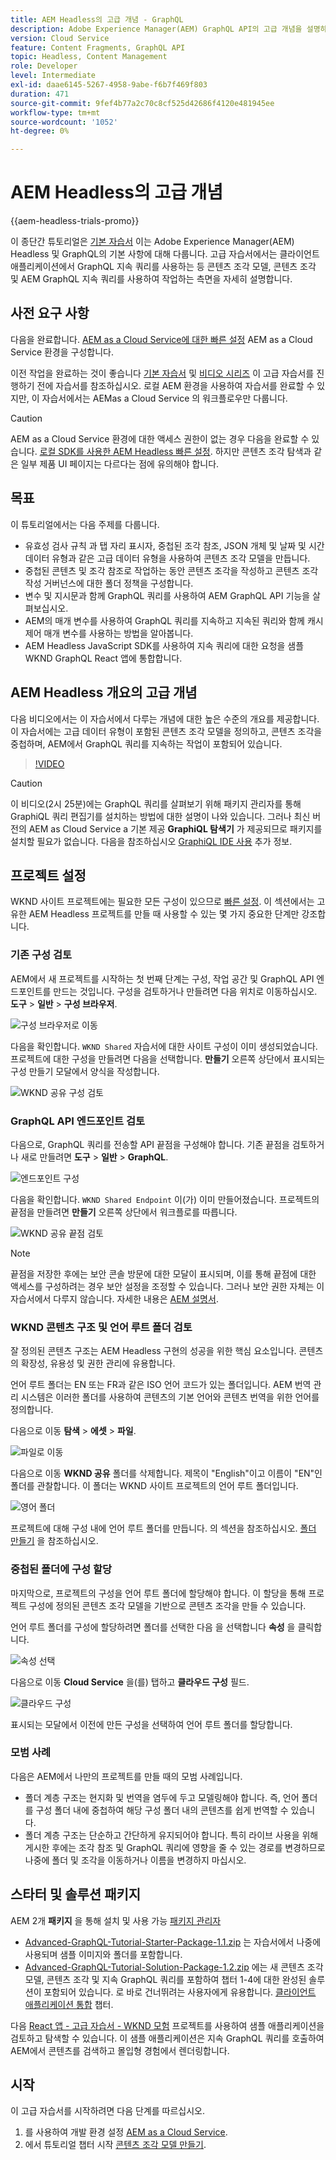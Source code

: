 ```yaml
---
title: AEM Headless의 고급 개념 - GraphQL
description: Adobe Experience Manager(AEM) GraphQL API의 고급 개념을 설명하는 종단간 자습서입니다.
version: Cloud Service
feature: Content Fragments, GraphQL API
topic: Headless, Content Management
role: Developer
level: Intermediate
exl-id: daae6145-5267-4958-9abe-f6b7f469f803
duration: 471
source-git-commit: 9fef4b77a2c70c8cf525d42686f4120e481945ee
workflow-type: tm+mt
source-wordcount: '1052'
ht-degree: 0%

---
```


# AEM Headless의 고급 개념

{{aem-headless-trials-promo}}

이 종단간 튜토리얼은 [기본 자습서](../multi-step/overview.md) 이는 Adobe Experience Manager(AEM) Headless 및 GraphQL의 기본 사항에 대해 다룹니다. 고급 자습서에서는 클라이언트 애플리케이션에서 GraphQL 지속 쿼리를 사용하는 등 콘텐츠 조각 모델, 콘텐츠 조각 및 AEM GraphQL 지속 쿼리를 사용하여 작업하는 측면을 자세히 설명합니다.

## 사전 요구 사항

다음을 완료합니다. [AEM as a Cloud Service에 대한 빠른 설정](../quick-setup/cloud-service.md) AEM as a Cloud Service 환경을 구성합니다.

이전 작업을 완료하는 것이 좋습니다 [기본 자습서](../multi-step/overview.md) 및 [비디오 시리즈](../video-series/modeling-basics.md) 이 고급 자습서를 진행하기 전에 자습서를 참조하십시오. 로컬 AEM 환경을 사용하여 자습서를 완료할 수 있지만, 이 자습서에서는 AEMas a Cloud Service 의 워크플로우만 다룹니다.

>[!CAUTION]
>
>AEM as a Cloud Service 환경에 대한 액세스 권한이 없는 경우 다음을 완료할 수 있습니다. [로컬 SDK를 사용한 AEM Headless 빠른 설정](https://experienceleague.adobe.com/docs/experience-manager-learn/getting-started-with-aem-headless/graphql/quick-setup/local-sdk.html). 하지만 콘텐츠 조각 탐색과 같은 일부 제품 UI 페이지는 다르다는 점에 유의해야 합니다.



## 목표

이 튜토리얼에서는 다음 주제를 다룹니다.

* 유효성 검사 규칙 과 탭 자리 표시자, 중첩된 조각 참조, JSON 개체 및 날짜 및 시간 데이터 유형과 같은 고급 데이터 유형을 사용하여 콘텐츠 조각 모델을 만듭니다.
* 중첩된 콘텐츠 및 조각 참조로 작업하는 동안 콘텐츠 조각을 작성하고 콘텐츠 조각 작성 거버넌스에 대한 폴더 정책을 구성합니다.
* 변수 및 지시문과 함께 GraphQL 쿼리를 사용하여 AEM GraphQL API 기능을 살펴보십시오.
* AEM의 매개 변수를 사용하여 GraphQL 쿼리를 지속하고 지속된 쿼리와 함께 캐시 제어 매개 변수를 사용하는 방법을 알아봅니다.
* AEM Headless JavaScript SDK를 사용하여 지속 쿼리에 대한 요청을 샘플 WKND GraphQL React 앱에 통합합니다.

## AEM Headless 개요의 고급 개념

다음 비디오에서는 이 자습서에서 다루는 개념에 대한 높은 수준의 개요를 제공합니다. 이 자습서에는 고급 데이터 유형이 포함된 콘텐츠 조각 모델을 정의하고, 콘텐츠 조각을 중첩하며, AEM에서 GraphQL 쿼리를 지속하는 작업이 포함되어 있습니다.

>[!VIDEO](https://video.tv.adobe.com/v/340035?quality=12&learn=on)

>[!CAUTION]
>
>이 비디오(2시 25분)에는 GraphQL 쿼리를 살펴보기 위해 패키지 관리자를 통해 GraphiQL 쿼리 편집기를 설치하는 방법에 대한 설명이 나와 있습니다. 그러나 최신 버전의 AEM as Cloud Service a 기본 제공 **GraphiQL 탐색기** 가 제공되므로 패키지를 설치할 필요가 없습니다. 다음을 참조하십시오 [GraphiQL IDE 사용](https://experienceleague.adobe.com/docs/experience-manager-cloud-service/content/headless/graphql-api/graphiql-ide.html) 추가 정보.


## 프로젝트 설정

WKND 사이트 프로젝트에는 필요한 모든 구성이 있으므로 [빠른 설정](../quick-setup/cloud-service.md). 이 섹션에서는 고유한 AEM Headless 프로젝트를 만들 때 사용할 수 있는 몇 가지 중요한 단계만 강조합니다.


### 기존 구성 검토

AEM에서 새 프로젝트를 시작하는 첫 번째 단계는 구성, 작업 공간 및 GraphQL API 엔드포인트를 만드는 것입니다. 구성을 검토하거나 만들려면 다음 위치로 이동하십시오. **도구** > **일반** > **구성 브라우저**.

![구성 브라우저로 이동](assets/overview/create-configuration.png)

다음을 확인합니다. `WKND Shared` 자습서에 대한 사이트 구성이 이미 생성되었습니다. 프로젝트에 대한 구성을 만들려면 다음을 선택합니다. **만들기** 오른쪽 상단에서 표시되는 구성 만들기 모달에서 양식을 작성합니다.

![WKND 공유 구성 검토](assets/overview/review-wknd-shared-configuration.png)

### GraphQL API 엔드포인트 검토

다음으로, GraphQL 쿼리를 전송할 API 끝점을 구성해야 합니다. 기존 끝점을 검토하거나 새로 만들려면 **도구** > **일반** > **GraphQL**.

![엔드포인트 구성](assets/overview/endpoints.png)

다음을 확인합니다. `WKND Shared Endpoint` 이(가) 이미 만들어졌습니다. 프로젝트의 끝점을 만들려면 **만들기** 오른쪽 상단에서 워크플로를 따릅니다.

![WKND 공유 끝점 검토](assets/overview/review-wknd-shared-endpoint.png)

>[!NOTE]
>
> 끝점을 저장한 후에는 보안 콘솔 방문에 대한 모달이 표시되며, 이를 통해 끝점에 대한 액세스를 구성하려는 경우 보안 설정을 조정할 수 있습니다. 그러나 보안 권한 자체는 이 자습서에서 다루지 않습니다. 자세한 내용은 [AEM 설명서](https://experienceleague.adobe.com/docs/experience-manager-65/administering/security/security.html).

### WKND 콘텐츠 구조 및 언어 루트 폴더 검토

잘 정의된 콘텐츠 구조는 AEM Headless 구현의 성공을 위한 핵심 요소입니다. 콘텐츠의 확장성, 유용성 및 권한 관리에 유용합니다.

언어 루트 폴더는 EN 또는 FR과 같은 ISO 언어 코드가 있는 폴더입니다. AEM 번역 관리 시스템은 이러한 폴더를 사용하여 콘텐츠의 기본 언어와 콘텐츠 번역을 위한 언어를 정의합니다.

다음으로 이동 **탐색** > **에셋** > **파일**.

![파일로 이동](assets/overview/files.png)

다음으로 이동 **WKND 공유** 폴더를 삭제합니다. 제목이 &quot;English&quot;이고 이름이 &quot;EN&quot;인 폴더를 관찰합니다. 이 폴더는 WKND 사이트 프로젝트의 언어 루트 폴더입니다.

![영어 폴더](assets/overview/english.png)

프로젝트에 대해 구성 내에 언어 루트 폴더를 만듭니다. 의 섹션을 참조하십시오. [폴더 만들기](/help/headless-tutorial/graphql/advanced-graphql/author-content-fragments.md#create-folders) 을 참조하십시오.

### 중첩된 폴더에 구성 할당

마지막으로, 프로젝트의 구성을 언어 루트 폴더에 할당해야 합니다. 이 할당을 통해 프로젝트 구성에 정의된 콘텐츠 조각 모델을 기반으로 콘텐츠 조각을 만들 수 있습니다.

언어 루트 폴더를 구성에 할당하려면 폴더를 선택한 다음 을 선택합니다 **속성** 을 클릭합니다.

![속성 선택](assets/overview/properties.png)

다음으로 이동 **Cloud Service** 을(를) 탭하고 **클라우드 구성** 필드.

![클라우드 구성](assets/overview/cloud-conf.png)

표시되는 모달에서 이전에 만든 구성을 선택하여 언어 루트 폴더를 할당합니다.

### 모범 사례

다음은 AEM에서 나만의 프로젝트를 만들 때의 모범 사례입니다.

* 폴더 계층 구조는 현지화 및 번역을 염두에 두고 모델링해야 합니다. 즉, 언어 폴더를 구성 폴더 내에 중첩하여 해당 구성 폴더 내의 콘텐츠를 쉽게 번역할 수 있습니다.
* 폴더 계층 구조는 단순하고 간단하게 유지되어야 합니다. 특히 라이브 사용을 위해 게시한 후에는 조각 참조 및 GraphQL 쿼리에 영향을 줄 수 있는 경로를 변경하므로 나중에 폴더 및 조각을 이동하거나 이름을 변경하지 마십시오.

## 스타터 및 솔루션 패키지

AEM 2개 **패키지** 을 통해 설치 및 사용 가능 [패키지 관리자](/help/headless-tutorial/graphql/advanced-graphql/author-content-fragments.md#sample-content)

* [Advanced-GraphQL-Tutorial-Starter-Package-1.1.zip](/help/headless-tutorial/graphql/advanced-graphql/assets/tutorial-files/Advanced-GraphQL-Tutorial-Starter-Package-1.1.zip) 는 자습서에서 나중에 사용되며 샘플 이미지와 폴더를 포함합니다.
* [Advanced-GraphQL-Tutorial-Solution-Package-1.2.zip](/help/headless-tutorial/graphql/advanced-graphql/assets/tutorial-files/Advanced-GraphQL-Tutorial-Solution-Package-1.2.zip) 에는 새 콘텐츠 조각 모델, 콘텐츠 조각 및 지속 GraphQL 쿼리를 포함하여 챕터 1-4에 대한 완성된 솔루션이 포함되어 있습니다. 로 바로 건너뛰려는 사용자에게 유용합니다. [클라이언트 애플리케이션 통합](/help/headless-tutorial/graphql/advanced-graphql/client-application-integration.md) 챕터.


다음 [React 앱 - 고급 자습서 - WKND 모험](https://github.com/adobe/aem-guides-wknd-graphql/blob/main/advanced-tutorial/README.md) 프로젝트를 사용하여 샘플 애플리케이션을 검토하고 탐색할 수 있습니다. 이 샘플 애플리케이션은 지속 GraphQL 쿼리를 호출하여 AEM에서 콘텐츠를 검색하고 몰입형 경험에서 렌더링합니다.

## 시작

이 고급 자습서를 시작하려면 다음 단계를 따르십시오.

1. 를 사용하여 개발 환경 설정 [AEM as a Cloud Service](../quick-setup/cloud-service.md).
1. 에서 튜토리얼 챕터 시작 [콘텐츠 조각 모델 만들기](/help/headless-tutorial/graphql/advanced-graphql/create-content-fragment-models.md).
